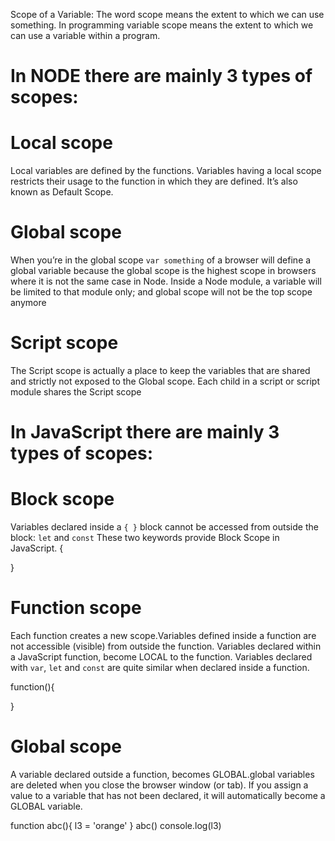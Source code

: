 Scope of a Variable: The word scope means the extent to which we can use something. In programming variable scope means the extent to which we can use a variable within a program.

# In NODE there are mainly 3 types of scopes:

# Local scope 
Local variables are defined by the functions. Variables having a local scope restricts their usage to the function in which they are defined.
It’s also known as Default Scope.

# Global scope
When you’re in the global scope `var something` of a browser will define a global variable because the global scope is the highest scope in browsers where it is not the same case in Node. Inside a Node module, a variable will be limited to that module only; and global scope will not be the top scope anymore

# Script scope
The Script scope is actually a place to keep the variables that are shared and strictly not exposed to the Global scope. Each child in a script or script module shares the Script scope

# In JavaScript there are mainly 3 types of scopes:

# Block scope
Variables declared inside a `{ }` block cannot be accessed from outside the block:
`let` and `const` These two keywords provide Block Scope in JavaScript.
{

}

# Function scope
Each function creates a new scope.Variables defined inside a function are not accessible (visible) from outside the function.
Variables declared within a JavaScript function, become LOCAL to the function. Variables declared with `var`, `let` and `const` are quite similar when declared inside a function.

function(){

}

# Global scope
A variable declared outside a function, becomes GLOBAL.global variables are deleted when you close the browser window (or tab).
If you assign a value to a variable that has not been declared, it will automatically become a GLOBAL variable.

function abc(){ 
    l3 = 'orange'
}
abc()
console.log(l3)


